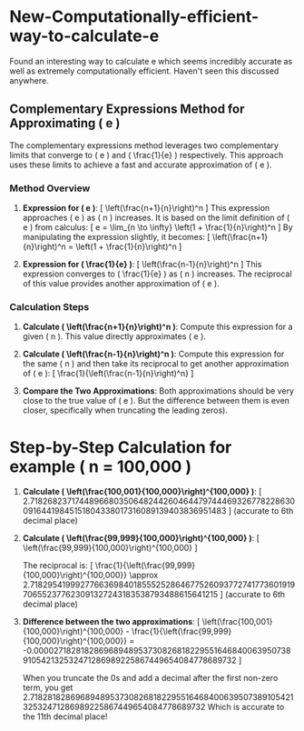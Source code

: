 # New-Computationally-efficient-way-to-calculate-e

Found an interesting way to calculate e which seems incredibly accurate as well as extremely computationally efficient. Haven't seen this discussed anywhere. 

## Complementary Expressions Method for Approximating \( e \)

The complementary expressions method leverages two complementary limits that converge to \( e \) and \( \frac{1}{e} \) respectively. This approach uses these limits to achieve a fast and accurate approximation of \( e \).

### Method Overview

1. **Expression for \( e \)**:
   \[
   \left(\frac{n+1}{n}\right)^n
   \]
   This expression approaches \( e \) as \( n \) increases. It is based on the limit definition of \( e \) from calculus:
   \[
   e = \lim_{n \to \infty} \left(1 + \frac{1}{n}\right)^n
   \]
   By manipulating the expression slightly, it becomes:
   \[
   \left(\frac{n+1}{n}\right)^n = \left(1 + \frac{1}{n}\right)^n
   \]

2. **Expression for \( \frac{1}{e} \)**:
   \[
   \left(\frac{n-1}{n}\right)^n
   \]
   This expression converges to \( \frac{1}{e} \) as \( n \) increases. The reciprocal of this value provides another approximation of \( e \).

### Calculation Steps

1. **Calculate \( \left(\frac{n+1}{n}\right)^n \)**:
   Compute this expression for a given \( n \). This value directly approximates \( e \).

2. **Calculate \( \left(\frac{n-1}{n}\right)^n \)**:
   Compute this expression for the same \( n \) and then take its reciprocal to get another approximation of \( e \):
   \[
   \frac{1}{\left(\frac{n-1}{n}\right)^n}
   \]

3. **Compare the Two Approximations**:
   Both approximations should be very close to the true value of \( e \). But the difference between them is even closer, specifically when  truncating the leading zeros).


  # Step-by-Step Calculation for example \( n = 100,000 \)

1. **Calculate \( \left(\frac{100,001}{100,000}\right)^{100,000} \)**:
   \[
   2.718268237174489668035064824426046447974446932677822863009164419845151804338017316089139403836951483
   \]
   (accurate to 6th decimal place)

3. **Calculate \( \left(\frac{99,999}{100,000}\right)^{100,000} \)**:
   \[
   \left(\frac{99,999}{100,000}\right)^{100,000}
   \]
   
   The reciprocal is:
   \[
   \frac{1}{\left(\frac{99,999}{100,000}\right)^{100,000}} \approx 2.718295419992776636984018555252864677526093772741773601919706552377623091327243183538793488615641215
   \]
    (accurate to 6th decimal place)

5. **Difference between the two approximations**:
   \[
   \left(\frac{100,001}{100,000}\right)^{100,000} - \frac{1}{\left(\frac{99,999}{100,000}\right)^{100,000}} = -0.000027182818286968948953730826818229551646840063950738910542132532471286989225867449654084778689732
   \]

   When you truncate the 0s and add a decimal after the first non-zero term, you get 2.7182818286968948953730826818229551646840063950738910542132532471286989225867449654084778689732
Which is accurate to the 11th decimal place!
